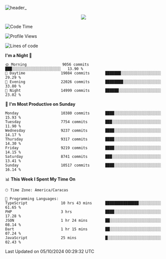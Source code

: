 ![header_](https://github.com/user-attachments/assets/4010d822-ccdc-4198-b608-18c773338d18)


<p align="center">
  <a href="http://www.github.com/thevacs">
    <img src="https://github-readme-streak-stats.herokuapp.com/?user=thevacs&stroke=ffffff&background=1c1917&ring=0891b2&fire=0891b2&currStreakNum=ffffff&currStreakLabel=0891b2&sideNums=ffffff&sideLabels=ffffff&dates=ffffff&hide_border=true" />
  </a>
</p>

<!--START_SECTION:waka-->
![Code Time](http://img.shields.io/badge/Code%20Time-2%2C933%20hrs%2034%20mins-blue)

![Profile Views](http://img.shields.io/badge/Profile%20Views-0-blue)

![Lines of code](https://img.shields.io/badge/From%20Hello%20World%20I%27ve%20Written-10.3%20million%20lines%20of%20code-blue)

**I'm a Night 🦉** 

```text
🌞 Morning                9056 commits        ███░░░░░░░░░░░░░░░░░░░░░░   13.90 % 
🌆 Daytime                19084 commits       ███████░░░░░░░░░░░░░░░░░░   29.29 % 
🌃 Evening                22026 commits       ████████░░░░░░░░░░░░░░░░░   33.80 % 
🌙 Night                  14999 commits       ██████░░░░░░░░░░░░░░░░░░░   23.02 % 
```
📅 **I'm Most Productive on Sunday** 

```text
Monday                   10380 commits       ████░░░░░░░░░░░░░░░░░░░░░   15.93 % 
Tuesday                  7754 commits        ███░░░░░░░░░░░░░░░░░░░░░░   11.90 % 
Wednesday                9237 commits        ████░░░░░░░░░░░░░░░░░░░░░   14.17 % 
Thursday                 9317 commits        ████░░░░░░░░░░░░░░░░░░░░░   14.30 % 
Friday                   9219 commits        ████░░░░░░░░░░░░░░░░░░░░░   14.15 % 
Saturday                 8741 commits        ███░░░░░░░░░░░░░░░░░░░░░░   13.41 % 
Sunday                   10517 commits       ████░░░░░░░░░░░░░░░░░░░░░   16.14 % 
```


📊 **This Week I Spent My Time On** 

```text
🕑︎ Time Zone: America/Caracas

💬 Programming Languages: 
TypeScript               10 hrs 43 mins      ███████████████░░░░░░░░░░   61.65 % 
PHP                      3 hrs               ████░░░░░░░░░░░░░░░░░░░░░   17.28 % 
JSON                     1 hr 24 mins        ██░░░░░░░░░░░░░░░░░░░░░░░   08.14 % 
Dart                     1 hr 15 mins        ██░░░░░░░░░░░░░░░░░░░░░░░   07.24 % 
JavaScript               25 mins             █░░░░░░░░░░░░░░░░░░░░░░░░   02.43 % 
```


 Last Updated on 05/10/2024 00:29:32 UTC
<!--END_SECTION:waka-->

